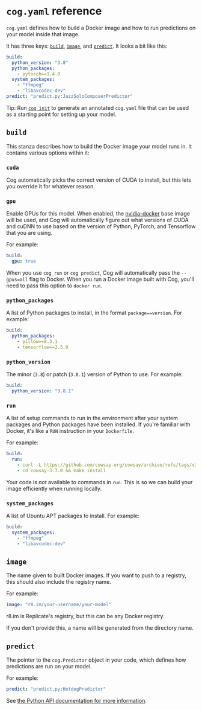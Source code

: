 # `cog.yaml` reference

`cog.yaml` defines how to build a Docker image and how to run predictions on your model inside that image.

It has three keys: [`build`](#build), [`image`](#image), and [`predict`](#predict). It looks a bit like this:

```yaml
build:
  python_version: "3.8"
  python_packages:
    - pytorch==1.4.0
  system_packages:
    - "ffmpeg"
    - "libavcodec-dev"
predict: "predict.py:JazzSoloComposerPredictor"
```

Tip: Run [`cog init`](getting-started-own-model#initialization) to generate an annotated `cog.yaml` file that can be used as a starting point for setting up your model.

## `build`

This stanza describes how to build the Docker image your model runs in. It contains various options within it:

<!-- Alphabetical order, please! -->

### `cuda`

Cog automatically picks the correct version of CUDA to install, but this lets you override it for whatever reason.

### `gpu`

Enable GPUs for this model. When enabled, the [nvidia-docker](https://github.com/NVIDIA/nvidia-docker) base image will be used, and Cog will automatically figure out what versions of CUDA and cuDNN to use based on the version of Python, PyTorch, and Tensorflow that you are using.

For example:

```yaml
build:
  gpu: true
```

When you use `cog run` or `cog predict`, Cog will automatically pass the `--gpus=all` flag to Docker. When you run a Docker image built with Cog, you'll need to pass this option to `docker run`.

### `python_packages`

A list of Python packages to install, in the format `package==version`. For example:

```yaml
build:
  python_packages:
    - pillow==8.3.1
    - tensorflow==2.5.0
```

### `python_version`

The minor (`3.8`) or patch (`3.8.1`) version of Python to use. For example:

```yaml
build:
  python_version: "3.8.1"
```

### `run`

A list of setup commands to run in the environment after your system packages and Python packages have been installed. If you're familiar with Docker, it's like a `RUN` instruction in your `Dockerfile`.

For example:

```yaml
build:
  run:
    - curl -L https://github.com/cowsay-org/cowsay/archive/refs/tags/v3.7.0.tar.gz | tar -xzf -
    - cd cowsay-3.7.0 && make install
```

Your code is _not_ available to commands in `run`. This is so we can build your image efficiently when running locally.

### `system_packages`

A list of Ubuntu APT packages to install. For example:

```yaml
build:
  system_packages:
    - "ffmpeg"
    - "libavcodec-dev"
```

## `image`

The name given to built Docker images. If you want to push to a registry, this should also include the registry name.

For example:

```yaml
image: "r8.im/your-username/your-model"
```

r8.im is Replicate's registry, but this can be any Docker registry.

If you don't provide this, a name will be generated from the directory name.

## `predict`

The pointer to the `cog.Predictor` object in your code, which defines how predictions are run on your model.

For example:

```yaml
predict: "predict.py:HotdogPredictor"
```

See [the Python API documentation for more information](python.md).
